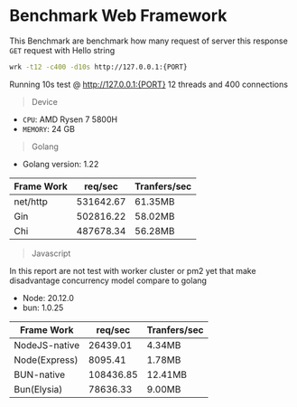 # Benchmark Web Framework

This Benchmark are benchmark how many request of server this response `GET` request with Hello string

```bash
wrk -t12 -c400 -d10s http://127.0.0.1:{PORT}
```
Running 10s test @ http://127.0.0.1:{PORT}
  12 threads and 400 connections


> Device

* `CPU`: AMD Rysen 7 5800H
* `MEMORY`: 24 GB

> Golang

* Golang version: 1.22

|Frame Work| req/sec | Tranfers/sec |
|--|--|--|
|net/http|531642.67|61.35MB|
|Gin|502816.22|58.02MB|
|Chi|487678.34|56.28MB|

> Javascript

In this report are not test with worker cluster or pm2 yet that make disadvantage concurrency model compare to golang 

* Node: 20.12.0
* bun: 1.0.25


|Frame Work| req/sec | Tranfers/sec |
|--|--|--|
|NodeJS-native|26439.01|4.34MB|
|Node(Express)|8095.41|1.78MB|
|BUN-native|108436.85|12.41MB|
|Bun(Elysia)|78636.33|9.00MB|